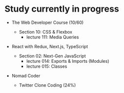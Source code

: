 # Study currently in progress

  - The Web Developer Course (10/60)
    - Section 10: CSS & Flexbox
      - lecture 111: Media Queries

  - React with Redux, Next.js, TypeScript
    - Section 02: Next-Gen JavaScript
      - lecture 014: Exports & Imports (Modules)
      - lecture 015: Classes

  - Nomad Coder
    - Twitter Clone Coding (24%)
